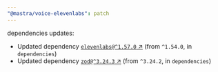 ```yaml
---
"@mastra/voice-elevenlabs": patch
---
```

dependencies updates:
  - Updated dependency [`elevenlabs@^1.57.0` ↗︎](https://www.npmjs.com/package/elevenlabs/v/1.57.0) (from `^1.54.0`, in `dependencies`)
  - Updated dependency [`zod@^3.24.3` ↗︎](https://www.npmjs.com/package/zod/v/3.24.3) (from `^3.24.2`, in `dependencies`)
